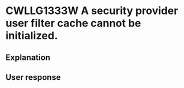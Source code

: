 # CWLLG1333W A security provider user filter cache cannot be initialized.

## Explanation

## User response